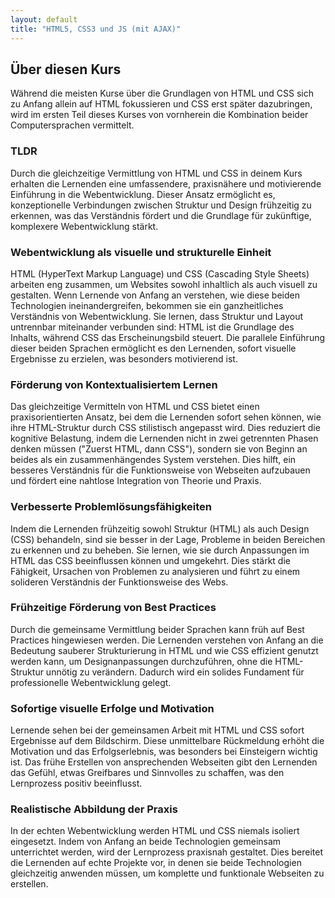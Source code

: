 ```yaml
---
layout: default
title: "HTML5, CSS3 und JS (mit AJAX)"
---
```


## Über diesen Kurs

Während die meisten Kurse über die Grundlagen von HTML und CSS sich zu Anfang allein auf HTML fokussieren und CSS erst später dazubringen, wird im ersten Teil dieses Kurses von vornherein die Kombination beider Computersprachen vermittelt.

### TLDR

Durch die gleichzeitige Vermittlung von HTML und CSS in deinem Kurs erhalten die Lernenden eine umfassendere, praxisnähere und motivierende Einführung in die Webentwicklung. Dieser Ansatz ermöglicht es, konzeptionelle Verbindungen zwischen Struktur und Design frühzeitig zu erkennen, was das Verständnis fördert und die Grundlage für zukünftige, komplexere Webentwicklung stärkt.

### Webentwicklung als visuelle und strukturelle Einheit

HTML (HyperText Markup Language) und CSS (Cascading Style Sheets) arbeiten eng zusammen, um Websites sowohl inhaltlich als auch visuell zu gestalten. Wenn Lernende von Anfang an verstehen, wie diese beiden Technologien ineinandergreifen, bekommen sie ein ganzheitliches Verständnis von Webentwicklung. Sie lernen, dass Struktur und Layout untrennbar miteinander verbunden sind: HTML ist die Grundlage des Inhalts, während CSS das Erscheinungsbild steuert. Die parallele Einführung dieser beiden Sprachen ermöglicht es den Lernenden, sofort visuelle Ergebnisse zu erzielen, was besonders motivierend ist.

### Förderung von Kontextualisiertem Lernen

Das gleichzeitige Vermitteln von HTML und CSS bietet einen praxisorientierten Ansatz, bei dem die Lernenden sofort sehen können, wie ihre HTML-Struktur durch CSS stilistisch angepasst wird. Dies reduziert die kognitive Belastung, indem die Lernenden nicht in zwei getrennten Phasen denken müssen ("Zuerst HTML, dann CSS"), sondern sie von Beginn an beides als ein zusammenhängendes System verstehen. Dies hilft, ein besseres Verständnis für die Funktionsweise von Webseiten aufzubauen und fördert eine nahtlose Integration von Theorie und Praxis.

### Verbesserte Problemlösungsfähigkeiten

Indem die Lernenden frühzeitig sowohl Struktur (HTML) als auch Design (CSS) behandeln, sind sie besser in der Lage, Probleme in beiden Bereichen zu erkennen und zu beheben. Sie lernen, wie sie durch Anpassungen im HTML das CSS beeinflussen können und umgekehrt. Dies stärkt die Fähigkeit, Ursachen von Problemen zu analysieren und führt zu einem solideren Verständnis der Funktionsweise des Webs.

### Frühzeitige Förderung von Best Practices

Durch die gemeinsame Vermittlung beider Sprachen kann früh auf Best Practices hingewiesen werden. Die Lernenden verstehen von Anfang an die Bedeutung sauberer Strukturierung in HTML und wie CSS effizient genutzt werden kann, um Designanpassungen durchzuführen, ohne die HTML-Struktur unnötig zu verändern. Dadurch wird ein solides Fundament für professionelle Webentwicklung gelegt.

### Sofortige visuelle Erfolge und Motivation

Lernende sehen bei der gemeinsamen Arbeit mit HTML und CSS sofort Ergebnisse auf dem Bildschirm. Diese unmittelbare Rückmeldung erhöht die Motivation und das Erfolgserlebnis, was besonders bei Einsteigern wichtig ist. Das frühe Erstellen von ansprechenden Webseiten gibt den Lernenden das Gefühl, etwas Greifbares und Sinnvolles zu schaffen, was den Lernprozess positiv beeinflusst.

### Realistische Abbildung der Praxis

In der echten Webentwicklung werden HTML und CSS niemals isoliert eingesetzt. Indem von Anfang an beide Technologien gemeinsam unterrichtet werden, wird der Lernprozess praxisnah gestaltet. Dies bereitet die Lernenden auf echte Projekte vor, in denen sie beide Technologien gleichzeitig anwenden müssen, um komplette und funktionale Webseiten zu erstellen.
